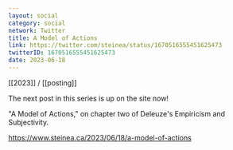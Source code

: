 ```yaml
---
layout: social
category: social
network: Twitter
title: A Model of Actions
link: https://twitter.com/steinea/status/1670516555451625473
twitterID: 1670516555451625473
date: 2023-06-18
---
```


[[2023]] / [[posting]]

The next post in this series is up on the site now!

"A Model of Actions," on chapter two of Deleuze's Empiricism and Subjectivity.

<https://www.steinea.ca/2023/06/18/a-model-of-actions>
